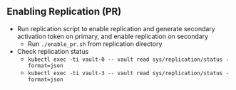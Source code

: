 ## Enabling Replication (PR)

* Run replication script to enable replication and generate secondary activation token on primary, and enable replication on secondary
  * Run `./enable_pr.sh` from replication directory
* Check replication status
  * `kubectl exec -ti vault-0 -- vault read sys/replication/status -format=json`
  * `kubectl exec -ti vault-3 -- vault read sys/replication/status -format=json`
